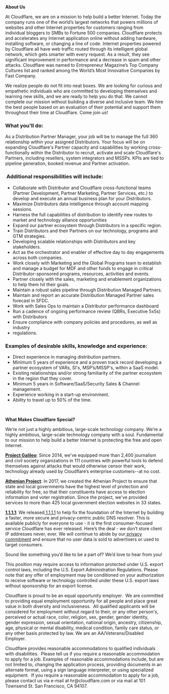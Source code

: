 <div class="content-intro">
	<div><strong>About Us</strong></div>
	<div>
		<p>At Cloudflare, we are on a mission to help build a better Internet. Today the company runs one of the world’s largest networks that powers millions of websites and other Internet properties for customers ranging from individual bloggers to SMBs to Fortune 500 companies. Cloudflare protects and accelerates any Internet application online without adding hardware, installing software, or changing a line of code. Internet properties powered by Cloudflare all have web traffic routed through its intelligent global network, which gets smarter with every request. As a result, they see significant improvement in performance and a decrease in spam and other attacks. Cloudflare was named to Entrepreneur Magazine’s Top Company Cultures list and ranked among the World’s Most Innovative Companies by Fast Company.&nbsp;</p>
		<p><span style="font-weight: 400;">We realize people do not fit into neat boxes. We are looking for curious and empathetic individuals who are committed to developing themselves and learning new skills, and we are ready to help you do that. We cannot complete our mission without building a diverse and inclusive team. We hire the best people based on an evaluation of their potential and support them throughout their time at Cloudflare. Come join us!&nbsp;</span></p>
	</div>
</div>
<h3><strong>What you'll do:</strong></h3>
<p>As a Distribution Partner Manager, your job will be to manage the full 360 relationship within your assigned Distributors. Your focus will be on expanding Cloudflare's Partner capacity and capabilities by working cross-functionally within the Distributor to recruit, activate and scale Cloudflare's Partners, including resellers, system integrators and MSSPs. KPIs are tied to pipeline generation, booked revenue and Partner activation.</p>
<h3><strong>&nbsp;Additional responsibilities will include:</strong></h3>
<ul>
	<li>Collaborate with Distributor and Cloudflare cross-functional teams (Partner Development, Partner Marketing, Partner Services, etc.) to develop and execute an annual business plan for your Distributors.</li>
	<li>Maximize Distributors data intelligence through account mapping sessions.</li>
	<li>Harness the full capabilities of distribution to identify new routes to market and technology alliance opportunities</li>
	<li>Expand our partner ecosystem through Distributors in a specific region.</li>
	<li>Train Distributors and their Partners on our technology, programs and GTM strategies.</li>
	<li>Developing scalable relationships with Distributors and key stakeholders.</li>
	<li>Act as the orchestrator and enabler of effective day to day engagements across both companies.</li>
	<li>Work closely with Marketing and the Global Programs team to establish and manage a budget for MDF and other funds to engage in critical Distributor-sponsored programs, resources, activities and events.</li>
	<li>Partner closely with the sales, marketing and enablement organizations to help them hit their goals.</li>
	<li>Maintain a robust sales pipeline through Distribution Managed Partners.</li>
	<li>Maintain and report an accurate Distribution Managed Partner sales forecast in SFDC.</li>
	<li>Work with Sales Ops to maintain a Distributor performance dashboard</li>
	<li>Run a cadence of ongoing performance review (QBRs, Executive 5x5s) with Distributors</li>
	<li>Ensure compliance with company policies and procedures, as well as industry</li>
	<li>regulations.</li>
</ul>
<h3><strong>Examples of desirable skills, knowledge and experience:</strong></h3>
<ul>
	<li>Direct experience in managing distribution partners.</li>
	<li>Minimum 5 years of experience and a proven track record developing a partner ecosystem of VARs, SI's, MSP’s/MSSP's, within a SaaS model.</li>
	<li>Existing relationships and/or strong familiarity of the partner ecosystem in the region that they cover.</li>
	<li>Minimum 5 years in Software/SaaS/Security Sales &amp; Channel management.</li>
	<li>Experience working in a start-up environment.</li>
	<li>Ability to travel up to 50% of the time.</li>
</ul>
<p>&nbsp;</p>
<div class="content-conclusion">
	<p><strong>What Makes Cloudflare Special?</strong></p>
	<p><span style="font-weight: 400;">We’re not just a highly ambitious, large-scale technology company. We’re a highly ambitious, large-scale technology company with a soul. Fundamental to our mission to help build a better Internet is protecting the free and open Internet.</span></p>
	<p><a href="https://blog.cloudflare.com/protecting-free-expression-online/"><strong>Project Galileo</strong></a><span style="font-weight: 400;">: Since 2014, we've equipped more than 2,400 journalism and civil society organizations in 111 countries with powerful tools to defend themselves against attacks that would otherwise censor their work, technology already used by Cloudflare’s enterprise customers--at no cost.</span></p>
	<p><strong><a href="https://www.cloudflare.com/athenian/">Athenian Project</a></strong><span style="font-weight: 400;">: In 2017, we created the Athenian Project to ensure that state and local governments have the highest level of protection and reliability for free, so that their constituents have access to election information and voter registration. Since the project, we've provided services to more than 425 local government election websites in 33 states.</span></p>
	<p><a href="https://1.1.1.1/"><strong>1.1.1.1</strong></a><span style="font-weight: 400;">: We released</span><a href="https://1.1.1.1/"> <span style="font-weight: 400;">1.1.1.1</span></a><span style="font-weight: 400;"> to help fix the foundation of the Internet by building a faster, more secure and privacy-centric public DNS resolver. This is available publicly for everyone to use - it is the first consumer-focused service Cloudflare has ever released. Here’s the deal - we don’t store client IP addresses never, ever. We will continue to abide by our</span><a href="https://developers.cloudflare.com/1.1.1.1/privacy/public-dns-resolver"> privacy commitment</a><span style="font-weight: 400;"> and ensure that no user data is sold to advertisers or used to target consumers.</span></p>
	<p><span style="font-weight: 400;">Sound like something you’d like to be a part of? We’d love to hear from you!</span></p>
	<p><span style="font-weight: 400;">This position may require access to information protected under U.S. export control laws, including the U.S. Export Administration Regulations. Please note that any offer of employment may be conditioned on your authorization to receive software or technology controlled under these U.S. export laws without sponsorship for an export license.</span></p>
	<p><span style="font-weight: 400;">Cloudflare is proud to be an equal opportunity employer. &nbsp;We are committed to providing equal employment opportunity for all people and place great value in both diversity and inclusiveness. &nbsp;All qualified applicants will be considered for employment without regard to their, or any other person's, perceived or actual</span> <span style="font-weight: 400;">race, color, religion, sex, gender, gender identity, gender expression, sexual orientation, national origin, ancestry, citizenship, age, physical or mental disability, medical condition, family care status, or any other basis protected by law. </span><span style="font-weight: 400;">We are an AA/Veterans/Disabled Employer.</span></p>
	<p><span style="font-weight: 400;">Cloudflare provides reasonable accommodations to qualified individuals with disabilities. &nbsp;Please tell us if you require a reasonable accommodation to apply for a job. Examples of reasonable accommodations include, but are not limited to, changing the application process, providing documents in an alternate format, using a sign language interpreter, or using specialized equipment. &nbsp;If you require a reasonable accommodation to apply for a job, please contact us via e-mail at </span><span style="font-weight: 400;">hr@cloudflare.com</span><span style="font-weight: 400;"> or via mail at 101 Townsend St. San Francisco, CA 94107.</span></p>
</div>